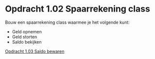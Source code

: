 # Opdracht 1.02 Spaarrekening class

Bouw een spaarrekening class waarmee je het volgende kunt:

- Geld opnemen
- Geld storten
- Saldo bekijken

[Opdracht 1.03 Saldo bewaren](https://bitbucket.org/Luc_Meijer/bit-roc-assignments/src/master/Opdracht1.03.md?at=master&fileviewer=file-view-default)